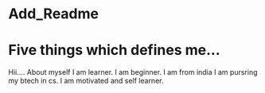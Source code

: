 # Add_Readme
# Five things which defines me...
Hii....
About myself
I am learner.
I am beginner.
I am from india
I am pursring my btech in cs.
I am motivated and self learner.
